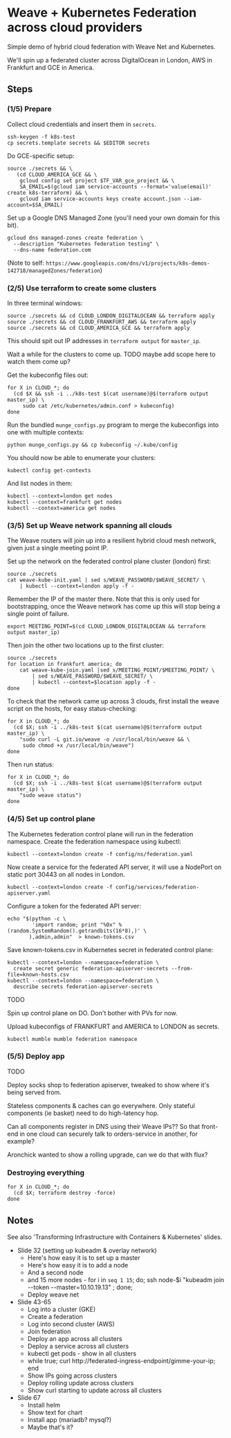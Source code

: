 # Weave + Kubernetes Federation across cloud providers

Simple demo of hybrid cloud federation with Weave Net and Kubernetes.

We'll spin up a federated cluster across DigitalOcean in London, AWS in Frankfurt and GCE in America.

## Steps

### (1/5) Prepare

Collect cloud credentials and insert them in `secrets`.

```
ssh-keygen -f k8s-test
cp secrets.template secrets && $EDITOR secrets
```

Do GCE-specific setup:
```
source ./secrets && \
   (cd CLOUD_AMERICA_GCE && \
    gcloud config set project $TF_VAR_gce_project && \
    SA_EMAIL=$(gcloud iam service-accounts --format='value(email)' create k8s-terraform) && \
    gcloud iam service-accounts keys create account.json --iam-account=$SA_EMAIL)
```

Set up a Google DNS Managed Zone (you'll need your own domain for this bit).
```
gcloud dns managed-zones create federation \
  --description "Kubernetes federation testing" \
  --dns-name federation.com
```

(Note to self: `https://www.googleapis.com/dns/v1/projects/k8s-demos-142718/managedZones/federation`)

### (2/5) Use terraform to create some clusters

In three terminal windows:

```
source ./secrets && cd CLOUD_LONDON_DIGITALOCEAN && terraform apply
source ./secrets && cd CLOUD_FRANKFURT_AWS && terraform apply
source ./secrets && cd CLOUD_AMERICA_GCE && terraform apply
```

This should spit out IP addresses in `terraform output` for `master_ip`.

Wait a while for the clusters to come up. TODO maybe add scope here to watch them come up?

Get the kubeconfig files out:

```
for X in CLOUD_*; do
  (cd $X && ssh -i ../k8s-test $(cat username)@$(terraform output master_ip) \
     sudo cat /etc/kubernetes/admin.conf > kubeconfig)
done
```

Run the bundled `munge_configs.py` program to merge the kubeconfigs into one with multiple contexts:
```
python munge_configs.py && cp kubeconfig ~/.kube/config
```

You should now be able to enumerate your clusters:
```
kubectl config get-contexts
```

And list nodes in them:
```
kubectl --context=london get nodes
kubectl --context=frankfurt get nodes
kubectl --context=america get nodes
```

### (3/5) Set up Weave network spanning all clouds

The Weave routers will join up into a resilient hybrid cloud mesh network, given just a single meeting point IP.

Set up the network on the federated control plane cluster (london) first:
```
source ./secrets
cat weave-kube-init.yaml | sed s/WEAVE_PASSWORD/$WEAVE_SECRET/ \
    | kubectl --context=london apply -f -
```
Remember the IP of the master there. Note that this is only used for bootstrapping, once the Weave network has come up this will stop being a single point of failure.
```
export MEETING_POINT=$(cd CLOUD_LONDON_DIGITALOCEAN && terraform output master_ip)
```

Then join the other two locations up to the first cluster:
```
source ./secrets
for location in frankfurt america; do
    cat weave-kube-join.yaml |sed s/MEETING_POINT/$MEETING_POINT/ \
        | sed s/WEAVE_PASSWORD/$WEAVE_SECRET/ \
        | kubectl --context=$location apply -f -
done
```

To check that the network came up across 3 clouds, first install the weave script on the hosts, for easy status-checking:
```
for X in CLOUD_*; do
  (cd $X; ssh -i ../k8s-test $(cat username)@$(terraform output master_ip) \
    "sudo curl -L git.io/weave -o /usr/local/bin/weave && \
     sudo chmod +x /usr/local/bin/weave")
done
```
Then run status:
```
for X in CLOUD_*; do
  (cd $X; ssh -i ../k8s-test $(cat username)@$(terraform output master_ip) \
    "sudo weave status")
done
```

### (4/5) Set up control plane

The Kubernetes federation control plane will run in the federation namespace. Create the federation namespace using kubectl:
```
kubectl --context=london create -f config/ns/federation.yaml
```

Now create a service for the federated API server, it will use a NodePort on static port 30443 on all nodes in London.
```
kubectl --context=london create -f config/services/federation-apiserver.yaml
```

Configure a token for the federated API server:
```
echo "$(python -c \
        'import random; print "%0x" % (random.SystemRandom().getrandbits(16*8),)' \
       ),admin,admin"  > known-tokens.csv
```

Save known-tokens.csv in Kubernetes secret in federated control plane:

```
kubectl --context=london --namespace=federation \
  create secret generic federation-apiserver-secrets --from-file=known-hosts.csv
kubectl --context=london --namespace=federation \
  describe secrets federation-apiserver-secrets
```


TODO

Spin up control plane on DO.
Don't bother with PVs for now.

Upload kubeconfigs of FRANKFURT and AMERICA to LONDON as secrets.

```
kubectl mumble mumble federation namespace
```

### (5/5) Deploy app

TODO

Deploy socks shop to federation apiserver, tweaked to show where it's being served from.

Stateless components & caches can go everywhere.
Only stateful components (ie basket) need to do high-latency hop.

Can all components register in DNS using their Weave IPs??
So that front-end in one cloud can securely talk to orders-service in another, for example?

Aronchick wanted to show a rolling upgrade, can we do that with flux?

### Destroying everything

```
for X in CLOUD_*; do
  (cd $X; terraform destroy -force)
done
```

## Notes

See also 'Transforming Infrastructure with Containers & Kubernetes' slides.

* Slide 32 (setting up kubeadm & overlay network)
    * Here's how easy it is to set up a master
    * Here's how easy it is to add a node
    * And a second node
    * and 15 more nodes - for i in `seq 1 15`; do; ssh node-$i "kubeadm join --token <foo> --master=10.10.19.13" ; done;
    * Deploy weave net
* Slide 43-65
    * Log into a cluster (GKE)
    * Create a federation
    * Log into second cluster (AWS)
    * Join federation
    * Deploy an app across all clusters
    * Deploy a service across all clusters
    * kubectl get pods - show in all clusters
    * <new window> while true; curl http://federated-ingress-endpoint/gimme-your-ip; end
    * Show IPs going across clusters
    * Deploy rolling update across clusters
    * Show curl starting to update across all clusters
* Slide 67
    * Install helm
    * Show text for chart
    * Install app (mariadb? mysql?)
    * Maybe that's it?
